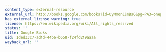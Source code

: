 ```yaml
---
content_type: external-resource
external_url: http://books.google.com/books?id=UyMXon0JmBsC&pg=PA3=onepage
has_external_license_warning: true
license: https://en.wikipedia.org/wiki/All_rights_reserved
status: ''
title: Google Books
uid: 1ded33c7-ad4d-44b6-b658-f24fd249aaaa
wayback_url: ''
---
```

